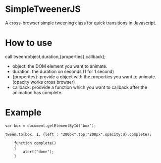 SimpleTweenerJS
===============

A cross-browser simple tweening class for quick transitions in Javascript. 

# How to use

call tween(object,duration,{properties},callback);  

- object: the DOM element you want to animate.  
- duration: the duration on seconds (1 for 1 second)
- {properites}: provide a object with the properties you want to animate. (opacity works cross browser)  
- callback: prodvide a function which you want to callback after the animation has complete.  

# Example  

    var box = document.getElementById('box');

    tween.to(box, 1, {left : "200px",top:"200px",opacity:0},complete);
		
		function complete()
		{
			alert("done");
		}
